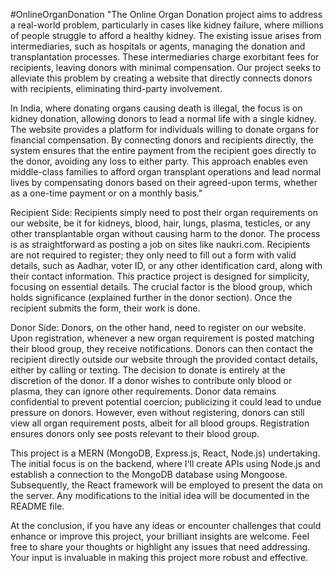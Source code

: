#OnlineOrganDonation
"The Online Organ Donation project aims to address a real-world problem, particularly in cases like kidney failure, where millions of people struggle to afford a healthy kidney. The existing issue arises from intermediaries, such as hospitals or agents, managing the donation and transplantation processes. These intermediaries charge exorbitant fees for recipients, leaving donors with minimal compensation. Our project seeks to alleviate this problem by creating a website that directly connects donors with recipients, eliminating third-party involvement.

In India, where donating organs causing death is illegal, the focus is on kidney donation, allowing donors to lead a normal life with a single kidney. The website provides a platform for individuals willing to donate organs for financial compensation. By connecting donors and recipients directly, the system ensures that the entire payment from the recipient goes directly to the donor, avoiding any loss to either party. This approach enables even middle-class families to afford organ transplant operations and lead normal lives by compensating donors based on their agreed-upon terms, whether as a one-time payment or on a monthly basis."

Recipient Side: Recipients simply need to post their organ requirements on our website, be it for kidneys, blood, hair, lungs, plasma, testicles, or any other transplantable organ without causing harm to the donor. The process is as straightforward as posting a job on sites like naukri.com. Recipients are not required to register; they only need to fill out a form with valid details, such as Aadhar, voter ID, or any other identification card, along with their contact information. This practice project is designed for simplicity, focusing on essential details. The crucial factor is the blood group, which holds significance (explained further in the donor section). Once the recipient submits the form, their work is done.

Donor Side: Donors, on the other hand, need to register on our website. Upon registration, whenever a new organ requirement is posted matching their blood group, they receive notifications. Donors can then contact the recipient directly outside our website through the provided contact details, either by calling or texting. The decision to donate is entirely at the discretion of the donor. If a donor wishes to contribute only blood or plasma, they can ignore other requirements. Donor data remains confidential to prevent potential coercion; publicizing it could lead to undue pressure on donors. However, even without registering, donors can still view all organ requirement posts, albeit for all blood groups. Registration ensures donors only see posts relevant to their blood group.

This project is a MERN (MongoDB, Express.js, React, Node.js) undertaking. The initial focus is on the backend, where I'll create APIs using Node.js and establish a connection to the MongoDB database using Mongoose. Subsequently, the React framework will be employed to present the data on the server. Any modifications to the initial idea will be documented in the README file.

At the conclusion, if you have any ideas or encounter challenges that could enhance or improve this project, your brilliant insights are welcome. Feel free to share your thoughts or highlight any issues that need addressing. Your input is invaluable in making this project more robust and effective.
